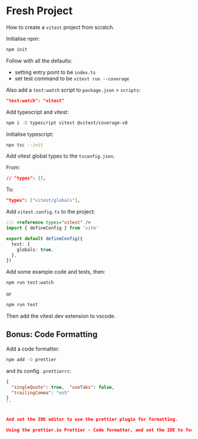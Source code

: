 # Fresh Project

How to create a `vitest` project from scratch.

Initialise npm:
```bash
npm init
```

Follow with all the defaults:
- setting entry point to be `index.ts`
- set test command to be `vitest run --coverage`

Also add a `test:watch` script to `package.json` > `scripts`:

```json
"test:watch": "vitest"
```

Add typescript and vitest:
```bash
npm i -D typescript vitest @vitest/coverage-v8
```

Initialise typescript:
```bash
npx tsc --init
```

Add vitest global types to the `tsconfig.json`.

From:

```json
// "types": [],   
```

To:
```json
"types": ["vitest/globals"],   
```

Add `vitest.config.ts` to the project:

```ts
/// <reference types="vitest" />
import { defineConfig } from 'vite'

export default defineConfig({
  test: {
    globals: true,
  },
})
```

Add some example code and tests, then:

```bash
npm run test:watch
```

or 

```bash
npm run test
```

Then add the vitest.dev extension to vscode.

## Bonus: Code Formatting

Add a code formatter:

```bash
npm add -D prettier
```

and its config `.prettierrc`:

```json
{
  "singleQuote": true,  "useTabs": false,
  "trailingComma": "es5"
}
``


And set the IDE editor to use the prettier plugin for formatting.

Using the prettier.io Prettier - Code formatter, and set the IDE to format on save.